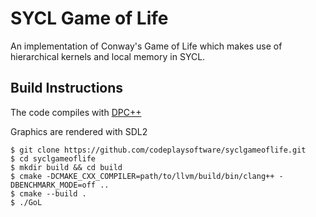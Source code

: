 # SYCL Game of Life

An implementation of Conway's Game of Life which makes use of hierarchical kernels and local memory in SYCL.

## Build Instructions

The code compiles with [DPC++](https://intel.github.io/llvm-docs/GetStartedGuide.html)

Graphics are rendered with SDL2

```
$ git clone https://github.com/codeplaysoftware/syclgameoflife.git
$ cd syclgameoflife
$ mkdir build && cd build
$ cmake -DCMAKE_CXX_COMPILER=path/to/llvm/build/bin/clang++ -DBENCHMARK_MODE=off ..
$ cmake --build .
$ ./GoL
```


